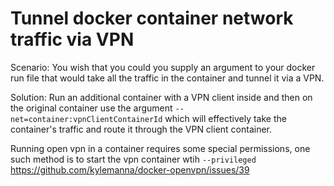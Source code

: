 # Tunnel docker container network traffic via VPN

Scenario: You wish that you could you supply an argument to your docker run file that would take all the traffic in the container and tunnel it via a VPN.

Solution: Run an additional container with a VPN client inside and then on the original container use the argument `--net=container:vpnClientContainerId` which will effectively take the container's traffic and route it through the VPN client container.

Running open vpn in a container requires some special permissions, one such method is to start the vpn container wtih `--privileged` https://github.com/kylemanna/docker-openvpn/issues/39

